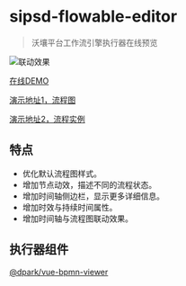 # sipsd-flowable-editor
> 沃壤平台工作流引擎执行器在线预览

![联动效果](http://192.168.126.25/iplatform/codimd/uploads/upload_e649630e2412b862d9c9314def7635b2.gif)

[在线DEMO](http://192.168.126.25/flowable-editor/#/bpmn/staticViewer)

[演示地址1，流程图](http://192.168.126.25/flowable-editor/#/bpmn/viewer?type=1&xmlId=4b99159a-bc63-11eb-b2ee-5e2c421612f0)

[演示地址2，流程实例](http://192.168.126.25/flowable-editor/#/bpmn/viewer?type=2&instanceId=e6c573bcc99211eba5465e2c421612f0)

## 特点
* 优化默认流程图样式。
* 增加节点动效，描述不同的流程状态。
* 增加时间轴侧边栏，显示更多详细信息。
* 增加时效与持续时间属性。  
* 增加时间轴与流程图联动效果。


## 执行器组件

[@dpark/vue-bpmn-viewer](src/packages/vue-bpmn-viewer/README.md)

